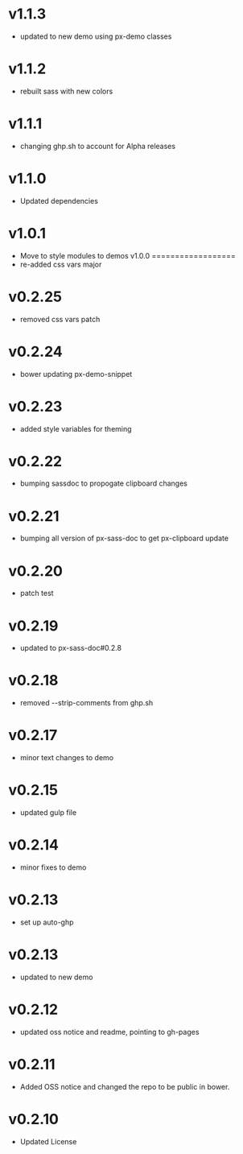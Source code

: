 v1.1.3
==================
* updated to new demo using px-demo classes

v1.1.2
==================
* rebuilt sass with new colors

v1.1.1
==================
* changing ghp.sh to account for Alpha releases

v1.1.0
==================
* Updated dependencies

v1.0.1
==================
* Move to style modules to demos
v1.0.0
==================
* re-added css vars major

v0.2.25
==================
* removed css vars patch

v0.2.24
==================
* bower updating px-demo-snippet

v0.2.23
==================
* added style variables for theming

v0.2.22
==================
* bumping sassdoc to propogate clipboard changes

v0.2.21
==================
* bumping all version of px-sass-doc to get px-clipboard update

v0.2.20
==================
* patch test

v0.2.19
==============================
* updated to px-sass-doc#0.2.8

v0.2.18
==============================
* removed --strip-comments from ghp.sh

v0.2.17
==============================
* minor text changes to demo

v0.2.15
==============================
* updated gulp file

v0.2.14
==============================
* minor fixes to demo

v0.2.13
==============================
* set up auto-ghp

v0.2.13
==============================
* updated to new demo

v0.2.12
==============================
* updated oss notice and readme, pointing to gh-pages

v0.2.11
==============================
* Added OSS notice and changed the repo to be public in bower.

v0.2.10
=====================
* Updated License
